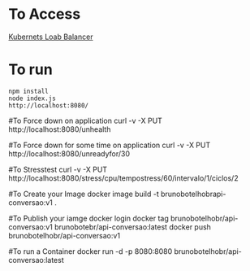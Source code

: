 
# To Access
[Kubernets Loab Balancer](https://api-service-brunobotelhobr.cloud.okteto.net/)

# To run
    npm install
    node index.js
    http://localhost:8080/

#To Force down on application
    curl -v -X PUT http://localhost:8080/unhealth

#To Force down for some time on application
    curl -v -X PUT http://localhost:8080/unreadyfor/30

#To Stresstest
    curl -v -X PUT http://localhost:8080/stress/cpu/tempostress/60/intervalo/1/ciclos/2

#To Create your Image
    docker image build -t brunobotelhobrapi-conversao:v1 .

#To Publish your iamge
    docker login
    docker tag brunobotelhobr/api-conversao:v1 brunobotebr/api-conversao:latest
    docker push  brunobotelhobr/api-conversao:v1

#To run a Container
    docker run -d -p 8080:8080 brunobotelhobr/api-conversao:latest
